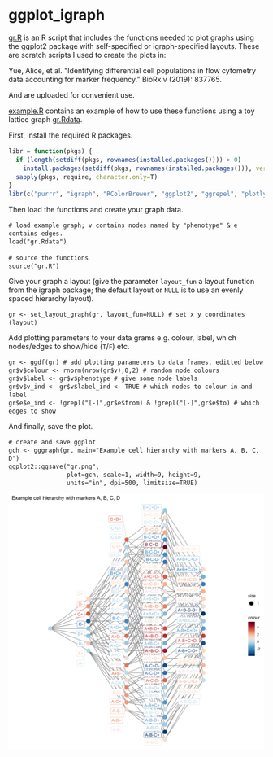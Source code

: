 # ggplot_igraph

[gr.R](gr.R) is an R script that includes the functions needed to plot graphs using the ggplot2 package with self-specified or igraph-specified layouts. These are scratch scripts I used to create the plots in:

Yue, Alice, et al. "Identifying differential cell populations in flow cytometry data accounting for marker frequency." BioRxiv (2019): 837765.

And are uploaded for convenient use.

[example.R](example.R) contains an example of how to use these functions using a toy lattice graph [gr.Rdata](gr.Rdata).

First, install the required R packages.
```r
libr = function(pkgs) {
  if (length(setdiff(pkgs, rownames(installed.packages()))) > 0) 
    install.packages(setdiff(pkgs, rownames(installed.packages())), verbose=F)
  sapply(pkgs, require, character.only=T)
}
libr(c("purrr", "igraph", "RColorBrewer", "ggplot2", "ggrepel", "plotly"))
```

Then load the functions and create your graph data.
```
# load example graph; v contains nodes named by "phenotype" & e contains edges.
load("gr.Rdata")

# source the functions
source("gr.R")
```

Give your graph a layout (give the parameter `layout_fun` a layout function from the igraph package; the default layout or `NULL` is to use an evenly spaced hierarchy layout).
```
gr <- set_layout_graph(gr, layout_fun=NULL) # set x y coordinates (layout)
```

Add plotting parameters to your data grams e.g. colour, label, which nodes/edges to show/hide (`T`/`F`) etc.
```
gr <- ggdf(gr) # add plotting parameters to data frames, editted below
gr$v$colour <- rnorm(nrow(gr$v),0,2) # random node colours
gr$v$label <- gr$v$phenotype # give some node labels
gr$v$v_ind <- gr$v$label_ind <- TRUE # which nodes to colour in and label
gr$e$e_ind <- !grepl("[-]",gr$e$from) & !grepl("[-]",gr$e$to) # which edges to show
```

And finally, save the plot.
```
# create and save ggplot
gch <- gggraph(gr, main="Example cell hierarchy with markers A, B, C, D")
ggplot2::ggsave("gr.png",
                plot=gch, scale=1, width=9, height=9,
                units="in", dpi=500, limitsize=TRUE)
```

![example hierarchical graph plot](gr.png)
